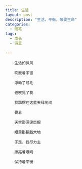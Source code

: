 ```yaml
---
title: 生活
layout: post
description: "生活，平衡，敬畏生命"
categories:
  - 随笔
tags:
  - 成长
  - 诗意
  
---
```



		生活如微风

		吹鼓着宇宙

		浮动了鹅毛

		也吹晃了我

		我踮摆在这蓝天绿地间

		畏着

		天空那深邃巨眼

		眼里那朦胧大地

		于是，我尽力去

		擦亮着眼睛	

		保持着平衡